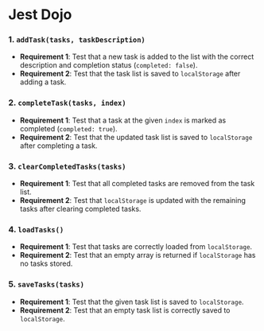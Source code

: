 # Jest Dojo

### 1. `addTask(tasks, taskDescription)`
- **Requirement 1**: Test that a new task is added to the list with the correct description and completion status (`completed: false`).
- **Requirement 2**: Test that the task list is saved to `localStorage` after adding a task.

### 2. `completeTask(tasks, index)`
- **Requirement 1**: Test that a task at the given `index` is marked as completed (`completed: true`).
- **Requirement 2**: Test that the updated task list is saved to `localStorage` after completing a task.

### 3. `clearCompletedTasks(tasks)`
- **Requirement 1**: Test that all completed tasks are removed from the task list.
- **Requirement 2**: Test that `localStorage` is updated with the remaining tasks after clearing completed tasks.

### 4. `loadTasks()`
- **Requirement 1**: Test that tasks are correctly loaded from `localStorage`.
- **Requirement 2**: Test that an empty array is returned if `localStorage` has no tasks stored.

### 5. `saveTasks(tasks)`
- **Requirement 1**: Test that the given task list is saved to `localStorage`.
- **Requirement 2**: Test that an empty task list is correctly saved to `localStorage`.
